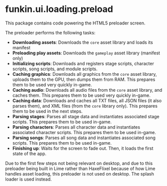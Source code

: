 # funkin.ui.loading.preload

This package contains code powering the HTML5 preloader screen.

The preloader performs the following tasks:
- **Downloading assets**: Downloads the `core` asset library and loads its manifest
- **Preloading play assets**: Downloads the `gameplay` asset library (manifest only)
- **Initializing scripts**: Downloads and registers stage scripts, character scripts, song scripts, and module scripts.
- **Caching graphics**: Downloads all graphics from the `core` asset library, uploads them to the GPU, then dumps them from RAM. This prepares them to be used very quickly in-game.
- **Caching audio**: Downloads all audio files from the `core` asset library, and caches them. This prepares them to be used very quickly in-game.
- **Caching data**: Downloads and caches all TXT files, all JSON files (it also parses them), and XML files (from the `core` library only). This prepares them to be used in the next steps.
- **Parsing stages**: Parses all stage data and instantiates associated stage scripts. This prepares them to be used in-game.
- **Parsing characters**: Parses all character data and instantiates associated character scripts. This prepares them to be used in-game.
- **Parsing songs**: Parses all song data and instantiates associated song scripts. This prepares them to be used in-game.
- **Finishing up**: Waits for the screen to fade out. Then, it loads the first state of the app.

Due to the first few steps not being relevant on desktop, and due to this preloader being built in Lime rather than HaxeFlixel because of how Lime handles asset loading, this preloader is not used on desktop. The splash loader is used instead.
